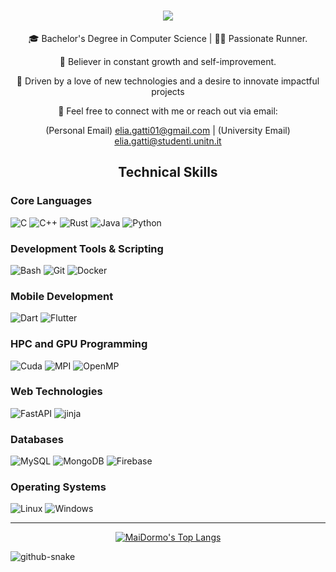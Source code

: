 <h1 align="center">
    <img src="https://readme-typing-svg.herokuapp.com/?font=Righteous&size=35&center=true&vCenter=true&width=500&height=70&duration=4000&lines=Hi+There!+👋;Benvenuto!+👋;+I'm+Elia+Gatti!;" />
</h1>

<div align="center">
 
🎓 Bachelor's Degree in Computer Science | 🏃‍♂️ Passionate Runner.

🌱 Believer in constant growth and self-improvement.

🚀 Driven by a love of new technologies and a desire to innovate impactful projects

📧 Feel free to connect with me or reach out via email:

(Personal Email) elia.gatti01@gmail.com | 
(University Email) elia.gatti@studenti.unitn.it

 </div>

<h2 align="center">Technical Skills</h2>

### Core Languages
![C](https://img.shields.io/badge/C-00599C?style=for-the-badge&logo=c&logoColor=white)
![C++](https://img.shields.io/badge/c++-%2300599C.svg?style=for-the-badge&logo=c%2B%2B&logoColor=white)
![Rust](https://img.shields.io/badge/rust-%23000000.svg?style=for-the-badge&logo=rust&logoColor=white)
![Java](https://img.shields.io/badge/java-%23ED8B00.svg?style=for-the-badge&logo=java&logoColor=white)
![Python](https://img.shields.io/badge/python-3670A0?style=for-the-badge&logo=python&logoColor=ffdd54)

### Development Tools & Scripting
![Bash](https://img.shields.io/badge/bash-%23121011.svg?style=for-the-badge&logo=gnu-bash&logoColor=white)
![Git](https://img.shields.io/badge/git-%23F05033.svg?style=for-the-badge&logo=git&logoColor=white)
![Docker](https://img.shields.io/badge/docker-%230db7ed.svg?style=for-the-badge&logo=docker&logoColor=white)

### Mobile Development
![Dart](https://img.shields.io/badge/dart-%230175C2.svg?style=for-the-badge&logo=dart&logoColor=white)
![Flutter](https://img.shields.io/badge/Flutter-%2302569B.svg?style=for-the-badge&logo=Flutter&logoColor=white)

### HPC and GPU Programming
![Cuda](https://img.shields.io/badge/Cuda-%23A8B9CC.svg?style=for-the-badge&logo=NVIDIA&logoColor=white)
![MPI](https://img.shields.io/badge/MPI-%23DB7093.svg?style=for-the-badge&logo=MPI&logoColor=white)
![OpenMP](https://img.shields.io/badge/OpenMP-%23DB7093.svg?style=for-the-badge&logo=OpenMP&logoColor=white)

### Web Technologies
![FastAPI](https://img.shields.io/badge/FastAPI-00599C?style=for-the-badge&logo=fastapi&logoColor=white)
![jinja](https://img.shields.io/badge/Jinja-%23000000.svg?style=for-the-badge&logo=jinja&logoColor=white)

### Databases
![MySQL](https://img.shields.io/badge/mysql-%2300f.svg?style=for-the-badge&logo=mysql&logoColor=white)
![MongoDB](https://img.shields.io/badge/MongoDB-%234ea94b.svg?style=for-the-badge&logo=mongodb&logoColor=white)
![Firebase](https://img.shields.io/badge/firebase-%23039BE5.svg?style=for-the-badge&logo=firebase)

### Operating Systems
![Linux](https://img.shields.io/badge/Linux-FCC624?style=for-the-badge&logo=linux&logoColor=black)
![Windows](https://img.shields.io/badge/Windows-0078D6?style=for-the-badge&logo=windows&logoColor=white)


 <hr/>

<div align="center">

[![MaiDormo's Top Langs](https://github-readme-stats.vercel.app/api/top-langs/?username=MaiDormo&hide=HTML&langs_count=8&layout=compact&theme=react&border_radius=10&size_weight=0.5&count_weight=0.5&exclude_repo=github-readme-stats)](https://github.com/anuraghazra/github-readme-stats)

</div>

<picture>
  <source media="(prefers-color-scheme: dark)" srcset="https://raw.githubusercontent.com/tobiasmeyhoefer/tobiasmeyhoefer/output/github-snake-dark.svg" />
  <source media="(prefers-color-scheme: light)" srcset="https://raw.githubusercontent.com/tobiasmeyhoefer/tobiasmeyhoefer/output/github-snake.svg" />
  <img alt="github-snake" src="https://raw.githubusercontent.com/tobiasmeyhoefer/tobiasmeyhoefer/output/github-snake.svg" />
</picture>


